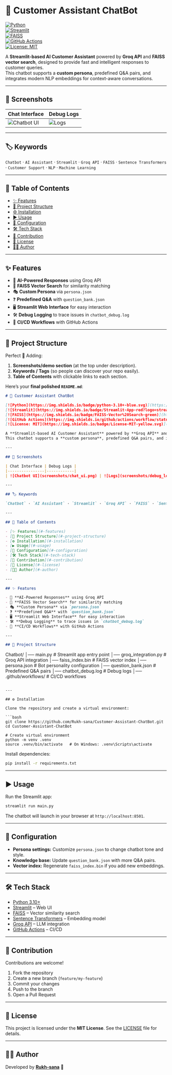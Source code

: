 # 🤖 Customer Assistant ChatBot

[![Python](https://img.shields.io/badge/python-3.10+-blue.svg)](https://www.python.org/)  
[![Streamlit](https://img.shields.io/badge/Streamlit-App-red?logo=streamlit)](https://streamlit.io/)  
[![FAISS](https://img.shields.io/badge/FAISS-Vector%20Search-green)](https://faiss.ai/)  
[![GitHub Actions](https://img.shields.io/github/actions/workflow/status/Rukh-sana/Customer-Assistant-ChatBot/python-publish.yml?branch=main&label=build&logo=github)](https://github.com/Rukh-sana/Customer-Assistant-ChatBot/actions)  
[![License: MIT](https://img.shields.io/badge/License-MIT-yellow.svg)](LICENSE)  

A **Streamlit-based AI Customer Assistant** powered by **Groq API** and **FAISS vector search**, designed to provide fast and intelligent responses to customer queries.  
This chatbot supports a **custom persona**, predefined Q&A pairs, and integrates modern NLP embeddings for context-aware conversations.  

---

## 📸 Screenshots

| Chat Interface | Debug Logs |  
|----------------|------------|  
| ![Chatbot UI](screenshots/chat_ui.png) | ![Logs](screenshots/debug_logs.png) |  

---

## 🏷️ Keywords

`Chatbot` · `AI Assistant` · `Streamlit` · `Groq API` · `FAISS` · `Sentence Transformers` · `Customer Support` · `NLP` · `Machine Learning`  

---

## 📑 Table of Contents

- [✨ Features](#-features)  
- [📂 Project Structure](#-project-structure)  
- [⚙️ Installation](#️-installation)  
- [▶️ Usage](#️-usage)  
- [🧩 Configuration](#-configuration)  
- [🛠 Tech Stack](#-tech-stack)  
- [🤝 Contribution](#-contribution)  
- [📜 License](#-license)  
- [👩‍💻 Author](#-author)  

---

## ✨ Features

- 🧠 **AI-Powered Responses** using Groq API  
- 📂 **FAISS Vector Search** for similarity matching  
- 🎭 **Custom Persona** via `persona.json`  
- ❓ **Predefined Q&A** with `question_bank.json`  
- 🖥 **Streamlit Web Interface** for easy interaction  
- 🛠 **Debug Logging** to trace issues in `chatbot_debug.log`  
- 🚀 **CI/CD Workflows** with GitHub Actions  

---

## 📂 Project Structure

Perfect 🎯 Adding:

1. **Screenshots/demo section** (at the top under description).
2. **Keywords / Tags** (so people can discover your repo easily).
3. **Table of Contents** with clickable links to each section.

Here’s your **final polished `README.md`**:

```markdown
# 🤖 Customer Assistant ChatBot

[![Python](https://img.shields.io/badge/python-3.10+-blue.svg)](https://www.python.org/)  
[![Streamlit](https://img.shields.io/badge/Streamlit-App-red?logo=streamlit)](https://streamlit.io/)  
[![FAISS](https://img.shields.io/badge/FAISS-Vector%20Search-green)](https://faiss.ai/)  
[![GitHub Actions](https://img.shields.io/github/actions/workflow/status/Rukh-sana/Customer-Assistant-ChatBot/python-publish.yml?branch=main&label=build&logo=github)](https://github.com/Rukh-sana/Customer-Assistant-ChatBot/actions)  
[![License: MIT](https://img.shields.io/badge/License-MIT-yellow.svg)](LICENSE)  

A **Streamlit-based AI Customer Assistant** powered by **Groq API** and **FAISS vector search**, designed to provide fast and intelligent responses to customer queries.  
This chatbot supports a **custom persona**, predefined Q&A pairs, and integrates modern NLP embeddings for context-aware conversations.  

---

## 📸 Screenshots

| Chat Interface | Debug Logs |  
|----------------|------------|  
| ![Chatbot UI](screenshots/chat_ui.png) | ![Logs](screenshots/debug_logs.png) |  

---

## 🏷️ Keywords

`Chatbot` · `AI Assistant` · `Streamlit` · `Groq API` · `FAISS` · `Sentence Transformers` · `Customer Support` · `NLP` · `Machine Learning`  

---

## 📑 Table of Contents

- [✨ Features](#-features)  
- [📂 Project Structure](#-project-structure)  
- [⚙️ Installation](#️-installation)  
- [▶️ Usage](#️-usage)  
- [🧩 Configuration](#-configuration)  
- [🛠 Tech Stack](#-tech-stack)  
- [🤝 Contribution](#-contribution)  
- [📜 License](#-license)  
- [👩‍💻 Author](#-author)  

---

## ✨ Features

- 🧠 **AI-Powered Responses** using Groq API  
- 📂 **FAISS Vector Search** for similarity matching  
- 🎭 **Custom Persona** via `persona.json`  
- ❓ **Predefined Q&A** with `question_bank.json`  
- 🖥 **Streamlit Web Interface** for easy interaction  
- 🛠 **Debug Logging** to trace issues in `chatbot_debug.log`  
- 🚀 **CI/CD Workflows** with GitHub Actions  

---

## 📂 Project Structure

```

Chatbot/
│── main.py              # Streamlit app entry point
│── groq\_integration.py  # Groq API integration
│── faiss\_index.bin      # FAISS vector index
│── persona.json         # Bot personality configuration
│── question\_bank.json   # Predefined Q\&A pairs
│── chatbot\_debug.log    # Debug logs
│── .github/workflows/   # CI/CD workflows

````

---

## ⚙️ Installation

Clone the repository and create a virtual environment:

```bash
git clone https://github.com/Rukh-sana/Customer-Assistant-ChatBot.git
cd Customer-Assistant-ChatBot

# Create virtual environment
python -m venv .venv
source .venv/bin/activate   # On Windows: .venv\Scripts\activate
````

Install dependencies:

```bash
pip install -r requirements.txt
```

---

## ▶️ Usage

Run the Streamlit app:

```bash
streamlit run main.py
```

The chatbot will launch in your browser at `http://localhost:8501`.

---

## 🧩 Configuration

* **Persona settings:** Customize `persona.json` to change chatbot tone and style.
* **Knowledge base:** Update `question_bank.json` with more Q\&A pairs.
* **Vector index:** Regenerate `faiss_index.bin` if you add new embeddings.

---

## 🛠 Tech Stack

* [Python 3.10+](https://www.python.org/)
* [Streamlit](https://streamlit.io/) – Web UI
* [FAISS](https://faiss.ai/) – Vector similarity search
* [Sentence Transformers](https://www.sbert.net/) – Embedding model
* [Groq API](https://groq.com/) – LLM integration
* [GitHub Actions](https://docs.github.com/en/actions) – CI/CD

---

## 🤝 Contribution

Contributions are welcome!

1. Fork the repository
2. Create a new branch (`feature/my-feature`)
3. Commit your changes
4. Push to the branch
5. Open a Pull Request

---

## 📜 License

This project is licensed under the **MIT License**.
See the [LICENSE](LICENSE) file for details.

---

## 👩‍💻 Author

Developed by **[Rukh-sana](https://github.com/Rukh-sana)** 🚀

```

